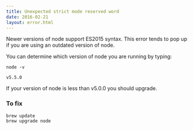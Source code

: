```yaml
---
title: Unexpected strict mode reserved word
date: 2016-02-21
layout: error.html
---
```


Newer versions of node support ES2015 syntax. This error tends to pop up if you are using an outdated version of node.

You can determine which version of node you are running by typing:

```
node -v
```

```
v5.5.0
```

If your version of node is less than v5.0.0 you should upgrade.

### To fix

```
brew update
brew upgrade node
```
